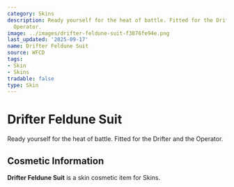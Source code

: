 ```yaml
---
category: Skins
description: Ready yourself for the heat of battle. Fitted for the Drifter and the
  Operator.
image: ../images/drifter-feldune-suit-f3876fe94e.png
last_updated: '2025-09-17'
name: Drifter Feldune Suit
source: WFCD
tags:
- Skin
- Skins
tradable: false
type: Skin
---
```


# Drifter Feldune Suit

Ready yourself for the heat of battle. Fitted for the Drifter and the Operator.

## Cosmetic Information

**Drifter Feldune Suit** is a skin cosmetic item for Skins.

